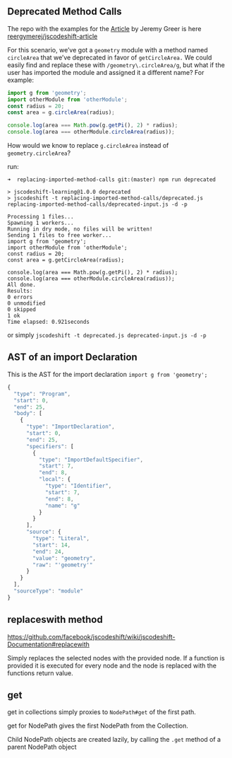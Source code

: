## Deprecated Method Calls

The repo with the examples for the [Article](https://www.toptal.com/javascript/write-code-to-rewrite-your-code) by  Jeremy Greer is here [reergymerej/jscodeshift-article](https://github.com/reergymerej/jscodeshift-article)


For this scenario, we’ve got a `geometry` module with a method named `circleArea` that we’ve deprecated in favor of `getCircleArea.` We could easily find and replace these with `/geometry\.circleArea/g`, but what if the user has imported the module and assigned it a different name? For example:

```js
import g from 'geometry';
import otherModule from 'otherModule';
const radius = 20;
const area = g.circleArea(radius);

console.log(area === Math.pow(g.getPi(), 2) * radius);
console.log(area === otherModule.circleArea(radius));
```

How would we know to replace `g.circleArea` instead of `geometry.circleArea`? 


run: 

```
➜  replacing-imported-method-calls git:(master) npm run deprecated

> jscodeshift-learning@1.0.0 deprecated
> jscodeshift -t replacing-imported-method-calls/deprecated.js replacing-imported-method-calls/deprecated-input.js -d -p

Processing 1 files... 
Spawning 1 workers...
Running in dry mode, no files will be written! 
Sending 1 files to free worker...
import g from 'geometry';
import otherModule from 'otherModule';
const radius = 20;
const area = g.getCircleArea(radius);

console.log(area === Math.pow(g.getPi(), 2) * radius);
console.log(area === otherModule.circleArea(radius));
All done. 
Results: 
0 errors
0 unmodified
0 skipped
1 ok
Time elapsed: 0.921seconds 
```

or simply `jscodeshift -t deprecated.js deprecated-input.js -d -p`

## AST of an import Declaration

This is the AST for the import declaration `import g from 'geometry';`

```js
{
  "type": "Program",
  "start": 0,
  "end": 25,
  "body": [
    {
      "type": "ImportDeclaration",
      "start": 0,
      "end": 25,
      "specifiers": [
        {
          "type": "ImportDefaultSpecifier",
          "start": 7,
          "end": 8,
          "local": {
            "type": "Identifier",
            "start": 7,
            "end": 8,
            "name": "g"
          }
        }
      ],
      "source": {
        "type": "Literal",
        "start": 14,
        "end": 24,
        "value": "geometry",
        "raw": "'geometry'"
      }
    }
  ],
  "sourceType": "module"
}
```

## replaceswith method

<https://github.com/facebook/jscodeshift/wiki/jscodeshift-Documentation#replacewith>

Simply replaces the selected nodes with the provided node. If a function is provided it is executed for every node and the node is replaced with the functions return value.

## get

get in collections simply proxies to `NodePath#get` of the first path.

get for NodePath gives the first NodePath from the Collection.

Child NodePath objects are created lazily, by calling the `.get` method of a parent NodePath object
